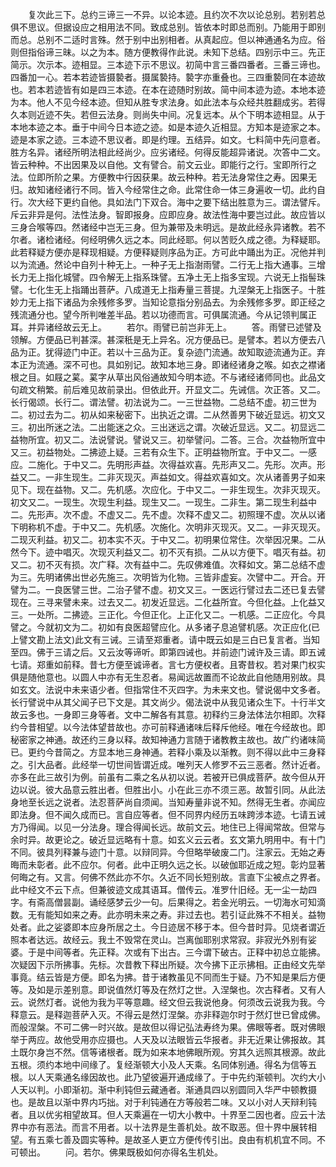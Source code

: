 <!-- { "loadSidebar": true } -->
　　复次此三下。总约三谛三一不异。以论本迹。且约次不次以论总别。若别若总俱不思议。但据设应之相用法不同。致成总别。皆依本时即总而别。乃能用于即别而总。总别不二适时言殊。然于别中出别相者。从真起应。但以神通通名为应。俗则但指俗谛三昧。以之为本。随方便教得作此说。未知下总结。四别示中三。先正简示。次示本。迹相显。三本迹下示不思议。初简中言三番四番者。三番三谛也。四番加一心。若本若迹皆摄褺者。摄属褺持。褺字亦重叠也。三四重褺同在本迹故也。若本若迹皆有如是四三本迹。在本在迹随时别故。简中间本迹为迹。本地本迹为本。他人不见今经本迹。但知从胜专求法身。如此法本与众经共胜翻成劣。若得久本则近迹不失。若但云法身。则尚失中间。况复远本。从个下明本迹相显。从于本地本迹之本。垂于中间今日本迹之迹。如是本迹久近相显。方知本是迹家之本。迹是本家之迹。三本迹不思议者。即是约理。五结异。如文。七料简中先问意者。胜方名异。诸经所明法相此经尚少。应劣诸经。何得反能超异诸说。次答中二文。皆云种种。不出因果及以自他。文有譬合。前文云业。即能行之行。宝即所行之法。位即所阶之果。方便教中行因获果。故云种种。若无法身常住之寿。因果无归。故知诸经诸行不同。皆入今经常住之命。此常住命一体三身遍收一切。此约自行。次大经下更约自他。具如法门下双合。海中之要下结出胜意为三。谓法譬斥。斥云非异是何。法性法身。智即报身。应即应身。故法性海中要岂过此。故应皆以三身合喉等四。然诸经中岂无三身。但为兼带及未明远。是故此经永异诸教。若不尔者。诸检诸经。何经明佛久远之本。同此经耶。何以苦贬久成之德。为释疑耶。此若释疑方便亦是释现相疑。方便释疑则序品为正。方可此中踊出为正。况他并判以为流通。然论中自列十种无上。一种子无上指澍雨譬。二行无上指大通事。三增长力无上指化城譬。四令解无上指系珠譬。五净土无上指多宝现。六说无上指髻珠譬。七化生无上指踊出菩萨。八成道无上指寿量三菩提。九涅槃无上指医子。十胜妙力无上指下诸品为余残修多罗。当知论意指分别品去。为余残修多罗。即正经之残流通分也。望今所判唯差半品。若以功德而言。可俱属流通。今从记领判属正耳。并异诸经故云无上。
　　若尔。雨譬已前岂非无上。
　　答。雨譬已述譬及领解。方便品已判甚深。甚深秖是无上异名。况方便品已。是譬本。若以方便去八品为正。犹得迹门中正。若以十三品为正。复杂迹门流通。故知取迹流通为正。弃本正为流通。深不可也。具如别记。故知本地三身。即诸经诸身之喉。如衣之襟诸根之目。如屐之蒵。蒵字从草出风俗通故知今明本迹。不与诸经诸师同也。此品文句疏文稍繁。前后难见故前录出。但依此开。开显文二。先诫信。次正答。又二。长行偈颂。长行二。谓法譬。初法说为二。一三世益物。二总结不虚。初三世为二。初过去为二。初从如来秘密下。出执近之谓。二从然善男下破近显远。初文又三。初出所迷之法。二出能迷之众。三出迷远之谓。次破近显远。又二。初显远二益物所宜。初又二。法说譬说。譬说又三。初举譬问。二答。三合。次益物所宜中又三。初益物处。二拂迹上疑。三若有众生下。正明益物所宜。于中又二。一感应。二施化。于中又二。先明形声益。次得益欢喜。先形声又二。先形。次声。形益又二。一非生现生。二非灭现灭。声益如文。得益欢喜如文。次从诸善男子如来见下。现在益物。又二。先机感。次应化。于中又二。一非生现生。次非灭现灭。初文又二。一现生。次现生利益。现生又二。一现生。二非生。第二现生利益中二。先形声。次不虚。不虚又二。先不虚。次释不虚又二。初照理不虚。次从以诸下明称机不虚。于中又二。先机感。次施化。次明非灭现灭。又二。一非灭现灭。二现灭利益。初又二。初本实不灭。于中又二。初明果位常住。次举因况果。二从然今下。迹中唱灭。次现灭利益又二。初不灭有损。二从以方便下。唱灭有益。初又二。初不灭有损。次广释。次有益中二。先叹佛难值。次释如文。第二总结不虚为三。先明诸佛出世必先施三。次明皆为化物。三皆非虚妄。次譬中二。开合。开譬为二。一良医譬三世。二治子譬不虚。初文又三。一医远行譬过去二还已复去譬现在。三寻来譬未来。过去又二。初发近显远。二化益所宜。今但化益。上化益又三。一处所。二拂迹。三正化。今但正化。上正化又二。一机感。二正应化。今具譬之。今就初文为二。初如有良医超譬应化。从多诸子息追譬机感。次正应化(已上譬文勘上法文)此文有三诫。三请至郑重者。请中既云如是三白已复言者。当知至四。佛于三请之后。又云汝等谛听。即第四诫也。并前迹门诫许及三请。即五诫七请。郑重如前释。昔七方便至诚谛者。言七方便权者。且寄昔权。若对果门权实俱是随他意也。以圆人中亦有无生忍者。易闻远故置而不论故此自他随用别故。具如玄文。法说中未来语少者。但指常住不灭四字。为未来文也。譬说偈中文多者。长行譬说中从其父闻子已下文是。其文尚少。偈法说中从我见诸众生下。十行半文故云多也。一身即三身等者。文中二解各有其意。初释约三身法体法尔相即。次释约今昔相望。以今法体望昔故也。亦可前释通诸味后释斥他经。唯在今经故也。即秘密家之神通。故还约三身以释。故知神通力言随于诸教教主故也。故广约诸味简已。更约今昔简之。方显本地三身神通。若释小乘及以渐教。则不得以此中三身释之。引大品者。此经举一切世间皆谓近成。唯列天人修罗不云三恶者。然计近者。亦多在此三故引为例。前虽有二乘之名从初以说。若被开已俱成菩萨。故今但从开边以说。彼大品意云胜出者。但胜出小。小在此三亦不须三恶。故暂引同。从此法身地至长远之说者。法忍菩萨尚自须闻。当知寿量非说不知。然得无生者。亦闻应即法身。但不闻久成而已。言自应等者。但不同界内经历五味跨涉本迹。七请五诫方乃得闻。以见一分法身。理合得闻长远。故前文云。地住已上得闻常故。但常与余时异。故更论之。破近显远略有十意。如玄义云云者。玄文第九明用中。有十门不同。彼具列释兼与迹门十意。以辩同异。今但略举破废二门。注家云。无始之寿晦而未彰者。此不应尔。何者。此中正明久远之长。以破伽耶近成之短。彰灼显著何晦之有。又言。何佛不然此亦不尔。久近不同长短别故。言直下尘被点之界者。此中经文不云下点。但兼彼迹文成其语耳。僧传云。准罗什旧经。无一尘一劫四字。有斋高僧昙副。诵经感梦云少一句。后果得之。若金光明云。一切海水可知滴数。无有能知如来之寿。此亦明未来之寿。非过去也。若引证此殊不不相关。益物处者。此之娑婆即本应身所居之土。今日迹居不移于本。但今昔时异。见烧者谓近照本者达远。故经云。我土不毁常在灵山。岂离伽耶别求常寂。非寂光外别有娑婆。于是中间等者。先正释。次或有下出古。三今谓下破古。正释中初总立能拂。次疑因下示所拂事。先标。次昔教下释出所疑。次今拂下正示拂相。正由经文先举事竟。结云皆是方便。即名为拂。昔于诸教虽见不同而生于疑。乃不知是果后方便等。及如是示差别意。即说值然灯等及在然灯之世。入涅槃也。次古释者。又有人云。说然灯者。说他为我为平等意趣。经文但云我说他身。何须改云说我为我。今释意云。是释迦菩萨入灭。不得云是然灯涅槃。亦非释迦尔时于然灯世已曾成佛。而般涅槃。不可二佛一时兴故。是故但以得记弘法寿终为果。佛眼等者。既对佛眼举于两应。故他受用亦应摄也。人天及以法眼皆云华报者。非无近果让佛报故。其土既尔身岂不然。信等诸根者。既为如来本地佛眼所观。穷其久远照其根源。故此五根。须约本地中间缘了。复经渐顿大小及人天乘。名同体别通。得名为信等五根。以人天乘通名缘因故也。此乃望彼遍开通成缘了。于中先约渐顿判。次约大小人天以判。小即渐初。渐中利钝但云藏通者。渐通具四以别圆同入华严中顿教摄也。是故且以渐中界内巧拙。对于利钝通在方等般若二味。又以小对人天辩利钝者。且以优劣相望故耳。但人天乘遍在一切大小教中。十界至二因也者。应云十法界中亦有恶法。而言不用者。以十法界是生善机处。故不取恶。但十界中展转相望。有五乘七善及圆实等种。是故圣人更立方便传传引出。良由有机机宜不同。不可顿出。
　　问。若尔。佛果既极如何亦得名生机处。
